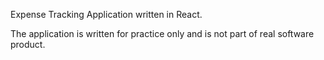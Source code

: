 Expense Tracking Application written in React. 

The application is written for practice only and is not part of real software product.
